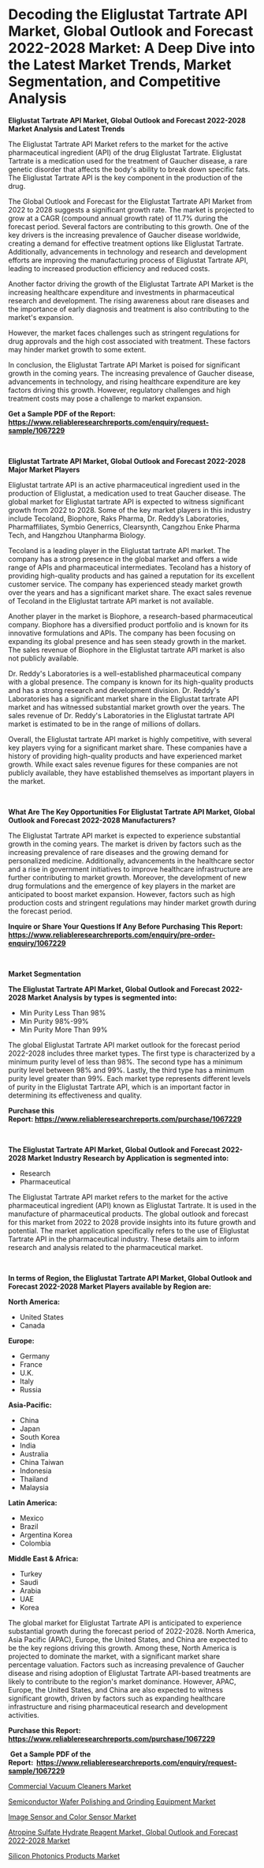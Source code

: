 <p><h1>Decoding the Eliglustat Tartrate API Market, Global Outlook and Forecast 2022-2028 Market: A Deep Dive into the Latest Market Trends, Market Segmentation, and Competitive Analysis</h1></p><p><strong>Eliglustat Tartrate API Market, Global Outlook and Forecast 2022-2028 Market Analysis and Latest Trends</strong></p>
<p><p>The Eliglustat Tartrate API Market refers to the market for the active pharmaceutical ingredient (API) of the drug Eliglustat Tartrate. Eliglustat Tartrate is a medication used for the treatment of Gaucher disease, a rare genetic disorder that affects the body's ability to break down specific fats. The Eliglustat Tartrate API is the key component in the production of the drug.</p><p>The Global Outlook and Forecast for the Eliglustat Tartrate API Market from 2022 to 2028 suggests a significant growth rate. The market is projected to grow at a CAGR (compound annual growth rate) of 11.7% during the forecast period. Several factors are contributing to this growth. One of the key drivers is the increasing prevalence of Gaucher disease worldwide, creating a demand for effective treatment options like Eliglustat Tartrate. Additionally, advancements in technology and research and development efforts are improving the manufacturing process of Eliglustat Tartrate API, leading to increased production efficiency and reduced costs.</p><p>Another factor driving the growth of the Eliglustat Tartrate API Market is the increasing healthcare expenditure and investments in pharmaceutical research and development. The rising awareness about rare diseases and the importance of early diagnosis and treatment is also contributing to the market's expansion.</p><p>However, the market faces challenges such as stringent regulations for drug approvals and the high cost associated with treatment. These factors may hinder market growth to some extent.</p><p>In conclusion, the Eliglustat Tartrate API Market is poised for significant growth in the coming years. The increasing prevalence of Gaucher disease, advancements in technology, and rising healthcare expenditure are key factors driving this growth. However, regulatory challenges and high treatment costs may pose a challenge to market expansion.</p></p>
<p><strong>Get a Sample PDF of the Report:&nbsp; <a href="https://www.reliableresearchreports.com/enquiry/request-sample/1067229">https://www.reliableresearchreports.com/enquiry/request-sample/1067229</a></strong></p>
<p>&nbsp;</p>
<p><strong>Eliglustat Tartrate API Market, Global Outlook and Forecast 2022-2028 Major Market Players</strong></p>
<p><p>Eliglustat tartrate API is an active pharmaceutical ingredient used in the production of Eliglustat, a medication used to treat Gaucher disease. The global market for Eliglustat tartrate API is expected to witness significant growth from 2022 to 2028. Some of the key market players in this industry include Tecoland, Biophore, Raks Pharma, Dr. Reddy’s Laboratories, Pharmaffiliates, Symbio Generrics, Clearsynth, Cangzhou Enke Pharma Tech, and Hangzhou Utanpharma Biology.</p><p>Tecoland is a leading player in the Eliglustat tartrate API market. The company has a strong presence in the global market and offers a wide range of APIs and pharmaceutical intermediates. Tecoland has a history of providing high-quality products and has gained a reputation for its excellent customer service. The company has experienced steady market growth over the years and has a significant market share. The exact sales revenue of Tecoland in the Eliglustat tartrate API market is not available.</p><p>Another player in the market is Biophore, a research-based pharmaceutical company. Biophore has a diversified product portfolio and is known for its innovative formulations and APIs. The company has been focusing on expanding its global presence and has seen steady growth in the market. The sales revenue of Biophore in the Eliglustat tartrate API market is also not publicly available.</p><p>Dr. Reddy's Laboratories is a well-established pharmaceutical company with a global presence. The company is known for its high-quality products and has a strong research and development division. Dr. Reddy's Laboratories has a significant market share in the Eliglustat tartrate API market and has witnessed substantial market growth over the years. The sales revenue of Dr. Reddy's Laboratories in the Eliglustat tartrate API market is estimated to be in the range of millions of dollars.</p><p>Overall, the Eliglustat tartrate API market is highly competitive, with several key players vying for a significant market share. These companies have a history of providing high-quality products and have experienced market growth. While exact sales revenue figures for these companies are not publicly available, they have established themselves as important players in the market.</p></p>
<p>&nbsp;</p>
<p><strong>What Are The Key Opportunities For Eliglustat Tartrate API Market, Global Outlook and Forecast 2022-2028 Manufacturers?</strong></p>
<p><p>The Eliglustat Tartrate API market is expected to experience substantial growth in the coming years. The market is driven by factors such as the increasing prevalence of rare diseases and the growing demand for personalized medicine. Additionally, advancements in the healthcare sector and a rise in government initiatives to improve healthcare infrastructure are further contributing to market growth. Moreover, the development of new drug formulations and the emergence of key players in the market are anticipated to boost market expansion. However, factors such as high production costs and stringent regulations may hinder market growth during the forecast period.</p></p>
<p><strong>Inquire or Share Your Questions If Any Before Purchasing This Report: <a href="https://www.reliableresearchreports.com/enquiry/pre-order-enquiry/1067229">https://www.reliableresearchreports.com/enquiry/pre-order-enquiry/1067229</a></strong></p>
<p>&nbsp;</p>
<p><strong>Market Segmentation</strong></p>
<p><strong>The Eliglustat Tartrate API Market, Global Outlook and Forecast 2022-2028 Market Analysis by types is segmented into:</strong></p>
<p><ul><li>Min Purity Less Than 98%</li><li>Min Purity 98%-99%</li><li>Min Purity More Than 99%</li></ul></p>
<p><p>The global Eliglustat Tartrate API market outlook for the forecast period 2022-2028 includes three market types. The first type is characterized by a minimum purity level of less than 98%. The second type has a minimum purity level between 98% and 99%. Lastly, the third type has a minimum purity level greater than 99%. Each market type represents different levels of purity in the Eliglustat Tartrate API, which is an important factor in determining its effectiveness and quality.</p></p>
<p><strong>Purchase this Report:&nbsp;<a href="https://www.reliableresearchreports.com/purchase/1067229">https://www.reliableresearchreports.com/purchase/1067229</a></strong></p>
<p>&nbsp;</p>
<p><strong>The Eliglustat Tartrate API Market, Global Outlook and Forecast 2022-2028 Market Industry Research by Application is segmented into:</strong></p>
<p><ul><li>Research</li><li>Pharmaceutical</li></ul></p>
<p><p>The Eliglustat Tartrate API market refers to the market for the active pharmaceutical ingredient (API) known as Eliglustat Tartrate. It is used in the manufacture of pharmaceutical products. The global outlook and forecast for this market from 2022 to 2028 provide insights into its future growth and potential. The market application specifically refers to the use of Eliglustat Tartrate API in the pharmaceutical industry. These details aim to inform research and analysis related to the pharmaceutical market.</p></p>
<p>&nbsp;</p>
<p><strong>In terms of Region, the Eliglustat Tartrate API Market, Global Outlook and Forecast 2022-2028 Market Players available by Region are:</strong></p>
<p>
    <p> <strong> North America: </strong>
        <ul>
            <li>United States</li>
            <li>Canada</li>
        </ul>
        </p> 
    <p> <strong> Europe: </strong>
        <ul>
            <li>Germany</li>
            <li>France</li>
            <li>U.K.</li>
            <li>Italy</li>
            <li>Russia</li>
        </ul>
        </p> 
    <p> <strong> Asia-Pacific: </strong>
        <ul>
            <li>China</li>
            <li>Japan</li>
            <li>South Korea</li>
            <li>India</li>
            <li>Australia</li>
            <li>China Taiwan</li>
            <li>Indonesia</li>
            <li>Thailand</li>
            <li>Malaysia</li>
        </ul>
        </p> 
    <p> <strong> Latin America: </strong>
        <ul>
            <li>Mexico</li>
            <li>Brazil</li>
            <li>Argentina Korea</li>
            <li>Colombia</li>
        </ul>
        </p> 
    <p> <strong> Middle East & Africa: </strong>
        <ul>
            <li>Turkey</li>
            <li>Saudi</li>
            <li>Arabia</li>
            <li>UAE</li>
            <li>Korea</li>
        </ul>
    </p>
    </p>
<p><p>The global market for Eliglustat Tartrate API is anticipated to experience substantial growth during the forecast period of 2022-2028. North America, Asia Pacific (APAC), Europe, the United States, and China are expected to be the key regions driving this growth. Among these, North America is projected to dominate the market, with a significant market share percentage valuation. Factors such as increasing prevalence of Gaucher disease and rising adoption of Eliglustat Tartrate API-based treatments are likely to contribute to the region's market dominance. However, APAC, Europe, the United States, and China are also expected to witness significant growth, driven by factors such as expanding healthcare infrastructure and rising pharmaceutical research and development activities.</p></p>
<p><strong>Purchase this Report: <a href="https://www.reliableresearchreports.com/purchase/1067229">https://www.reliableresearchreports.com/purchase/1067229</a></strong></p>
<p>&nbsp;<strong>Get a Sample PDF of the Report:&nbsp;&nbsp;<a href="https://www.reliableresearchreports.com/enquiry/request-sample/1067229">https://www.reliableresearchreports.com/enquiry/request-sample/1067229</a></strong></p>
<p><strong></strong></p>
<p><p><a href="https://medium.com/@daveblock1987/commercial-vacuum-cleaners-market-size-growth-forecast-2023-2030-7175493d3020">Commercial Vacuum Cleaners Market</a></p><p><a href="https://www.linkedin.com/pulse/semiconductor-wafer-polishing-grinding-equipment-market-tzkje/">Semiconductor Wafer Polishing and Grinding Equipment Market</a></p><p><a href="https://www.reportprime.com/image-sensor-and-color-sensor-r5180">Image Sensor and Color Sensor Market</a></p><p><a href="https://github.com/WillieWoodard/Market-Research-Report-List-1/blob/main/atropine-sulfate-hydrate-reagent-market-global-outlook-and-forecast-2022-2028-market.md">Atropine Sulfate Hydrate Reagent Market, Global Outlook and Forecast 2022-2028 Market</a></p><p><a href="https://www.linkedin.com/pulse/decoding-silicon-photonics-products-market-deep-dive-latest-pnxve/">Silicon Photonics Products Market</a></p></p>